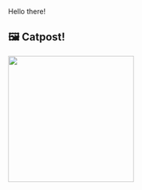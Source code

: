 Hello there!



## 🖼️ Catpost!

<sub>
    <img src="https://cdn2.thecatapi.com/images/4b0.gif" height="256">
</sub>

